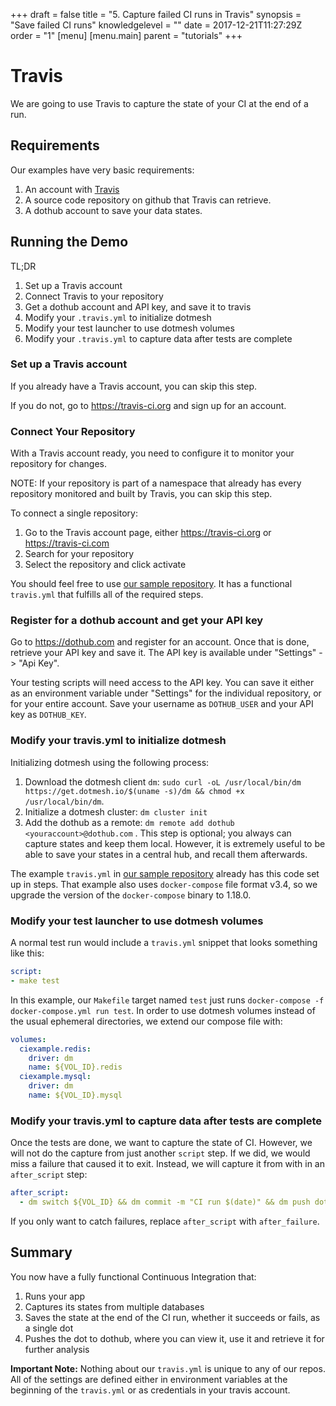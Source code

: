 +++
draft = false
title = "5. Capture failed CI runs in Travis"
synopsis = "Save failed CI runs"
knowledgelevel = ""
date = 2017-12-21T11:27:29Z
order = "1"
[menu]
  [menu.main]
    parent = "tutorials"
+++

# Travis
We are going to use Travis to capture the state of your CI at the end of a run.

## Requirements
Our examples have very basic requirements:

1. An account with [Travis](travis-ci.org)
2. A source code repository on github that Travis can retrieve.
3. A dothub account to save your data states.

## Running the Demo

TL;DR

1. Set up a Travis account
2. Connect Travis to your repository
3. Get a dothub account and API key, and save it to travis
4. Modify your `.travis.yml` to initialize dotmesh
5. Modify your test launcher to use dotmesh volumes
6. Modify your `.travis.yml` to capture data after tests are complete

### Set up a Travis account
If you already have a Travis account, you can skip this step.

If you do not, go to https://travis-ci.org and sign up for an account.

### Connect Your Repository
With a Travis account ready, you need to configure it to monitor your repository for changes.

NOTE: If your repository is part of a namespace that already has every repository monitored and built by Travis, you can skip this step.

To connect a single repository:

1. Go to the Travis account page, either https://travis-ci.org or https://travis-ci.com
2. Search for your repository
3. Select the repository and click activate

You should feel free to use [our sample repository](https://github.com/dotmesh-io/ci-example/). It has a functional `travis.yml` that fulfills all of the required steps.

### Register for a dothub account and get your API key
Go to https://dothub.com and register for an account. Once that is done, retrieve your API key and save it.
The API key is available under "Settings" -> "Api Key".

Your testing scripts will need access to the API key. You can save it either as an environment variable under "Settings" for the individual repository, or for your entire account. Save your username as `DOTHUB_USER` and your API key as `DOTHUB_KEY`.

### Modify your travis.yml to initialize dotmesh
Initializing dotmesh using the following process:

1. Download the dotmesh client `dm`: `sudo curl -oL /usr/local/bin/dm https://get.dotmesh.io/$(uname -s)/dm && chmod +x /usr/local/bin/dm`.
2. Initialize a dotmesh cluster: `dm cluster init`
3. Add the dothub as a remote: `dm remote add dothub <youraccount>@dothub.com` . This step is optional; you always can capture states and keep them local. However, it is extremely useful to be able to save your states in a central hub, and recall them afterwards.

The example `travis.yml` in [our sample repository](https://github.com/dotmesh-io/ci-example/) already has this code set up in steps. That example also uses `docker-compose` file format v3.4, so we upgrade the version of the `docker-compose` binary to 1.18.0.

### Modify your test launcher to use dotmesh volumes
A normal test run would include a `travis.yml` snippet that looks something like this:

```yml
script:
- make test
```

In this example, our `Makefile` target named `test` just runs `docker-compose -f docker-compose.yml run test`. In order to use dotmesh volumes instead of the usual ephemeral directories, we extend our compose file with:

```yml
volumes:
  ciexample.redis:
    driver: dm
    name: ${VOL_ID}.redis
  ciexample.mysql:
    driver: dm
    name: ${VOL_ID}.mysql
```


### Modify your travis.yml to capture data after tests are complete
Once the tests are done, we want to capture the state of CI. However, we will not do the capture from just another `script` step. If we did, we would miss a failure that caused it to exit. Instead, we will capture it from with in an `after_script` step:

```yml
after_script:
  - dm switch ${VOL_ID} && dm commit -m "CI run $(date)" && dm push dothub --remote-name ${REMOTE_ID}
```

If you only want to catch failures, replace `after_script` with `after_failure`.

## Summary
You now have a fully functional Continuous Integration that:

1. Runs your app
2. Captures its states from multiple databases
3. Saves the state at the end of the CI run, whether it succeeds or fails, as a single dot
4. Pushes the dot to dothub, where you can view it, use it and retrieve it for further analysis

**Important Note:** Nothing about our `travis.yml` is unique to any of our repos. All of the settings are defined either in environment variables at the beginning of the `travis.yml` or as credentials in your travis account.
